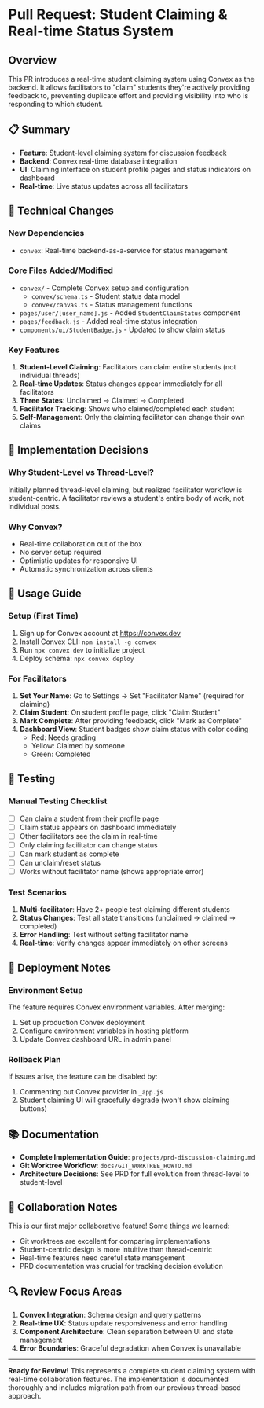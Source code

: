 # Pull Request: Student Claiming & Real-time Status System

## Overview

This PR introduces a real-time student claiming system using Convex as the backend. It allows facilitators to "claim" students they're actively providing feedback to, preventing duplicate effort and providing visibility into who is responding to which student.

## 📋 Summary

- **Feature**: Student-level claiming system for discussion feedback
- **Backend**: Convex real-time database integration
- **UI**: Claiming interface on student profile pages and status indicators on dashboard
- **Real-time**: Live status updates across all facilitators

## 🔧 Technical Changes

### New Dependencies

- `convex`: Real-time backend-as-a-service for status management

### Core Files Added/Modified

- `convex/` - Complete Convex setup and configuration
  - `convex/schema.ts` - Student status data model
  - `convex/canvas.ts` - Status management functions
- `pages/user/[user_name].js` - Added `StudentClaimStatus` component
- `pages/feedback.js` - Added real-time status integration
- `components/ui/StudentBadge.js` - Updated to show claim status

### Key Features

1. **Student-Level Claiming**: Facilitators can claim entire students (not individual threads)
2. **Real-time Updates**: Status changes appear immediately for all facilitators
3. **Three States**: Unclaimed → Claimed → Completed
4. **Facilitator Tracking**: Shows who claimed/completed each student
5. **Self-Management**: Only the claiming facilitator can change their own claims

## 🎯 Implementation Decisions

### Why Student-Level vs Thread-Level?

Initially planned thread-level claiming, but realized facilitator workflow is student-centric. A facilitator reviews a student's entire body of work, not individual posts.

### Why Convex?

- Real-time collaboration out of the box
- No server setup required
- Optimistic updates for responsive UI
- Automatic synchronization across clients

## 📖 Usage Guide

### Setup (First Time)

1. Sign up for Convex account at https://convex.dev
2. Install Convex CLI: `npm install -g convex`
3. Run `npx convex dev` to initialize project
4. Deploy schema: `npx convex deploy`

### For Facilitators

1. **Set Your Name**: Go to Settings → Set "Facilitator Name" (required for claiming)
2. **Claim Student**: On student profile page, click "Claim Student"
3. **Mark Complete**: After providing feedback, click "Mark as Complete"
4. **Dashboard View**: Student badges show claim status with color coding
   - Red: Needs grading
   - Yellow: Claimed by someone
   - Green: Completed

## 🧪 Testing

### Manual Testing Checklist

- [ ] Can claim a student from their profile page
- [ ] Claim status appears on dashboard immediately
- [ ] Other facilitators see the claim in real-time
- [ ] Only claiming facilitator can change status
- [ ] Can mark student as complete
- [ ] Can unclaim/reset status
- [ ] Works without facilitator name (shows appropriate error)

### Test Scenarios

1. **Multi-facilitator**: Have 2+ people test claiming different students
2. **Status Changes**: Test all state transitions (unclaimed → claimed → completed)
3. **Error Handling**: Test without setting facilitator name
4. **Real-time**: Verify changes appear immediately on other screens

## 🚀 Deployment Notes

### Environment Setup

The feature requires Convex environment variables. After merging:

1. Set up production Convex deployment
2. Configure environment variables in hosting platform
3. Update Convex dashboard URL in admin panel

### Rollback Plan

If issues arise, the feature can be disabled by:

1. Commenting out Convex provider in `_app.js`
2. Student claiming UI will gracefully degrade (won't show claiming buttons)

## 📚 Documentation

- **Complete Implementation Guide**: `projects/prd-discussion-claiming.md`
- **Git Worktree Workflow**: `docs/GIT_WORKTREE_HOWTO.md`
- **Architecture Decisions**: See PRD for full evolution from thread-level to student-level

## 🤝 Collaboration Notes

This is our first major collaborative feature! Some things we learned:

- Git worktrees are excellent for comparing implementations
- Student-centric design is more intuitive than thread-centric
- Real-time features need careful state management
- PRD documentation was crucial for tracking decision evolution

## 🔍 Review Focus Areas

1. **Convex Integration**: Schema design and query patterns
2. **Real-time UX**: Status update responsiveness and error handling
3. **Component Architecture**: Clean separation between UI and state management
4. **Error Boundaries**: Graceful degradation when Convex is unavailable

---

**Ready for Review!** This represents a complete student claiming system with real-time collaboration features. The implementation is documented thoroughly and includes migration path from our previous thread-based approach.
